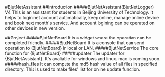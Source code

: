#BjutNetAssistant
##Introduction
#####BjutNetAssistant(BjutNetLogger) V4
This is an assistant for students in Beijing University of Technology.
It helps to login net account automatically, keep online, manage online device and book next month's service. And account logining can be operated on other devices in new version.


##Project
#####BjutNetBoard
It is a widget where the operation can be completed friendly.
#####BjutNetBoard
It is a console that can send operation to {BjutNetBoard} in local or LAN.
#####BjutNetService
The core function for {BjutNetBoard}
#####updater
The updater for {BjutNetAssistant}. It's avaliable for windows and linux. mac is coming soon.
#####hash_files
It can compute the md5 hash value of all files in specified directory. This is used to make files' list for online update function.
